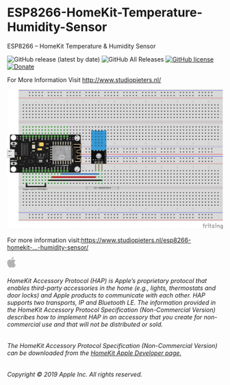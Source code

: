 # ESP8266-HomeKit-Temperature-Humidity-Sensor
ESP8266 – HomeKit Temperature &amp; Humidity Sensor

![GitHub release (latest by date)](https://img.shields.io/github/v/release/achimpieters/ESP8266-HomeKit-Temperature-Humidity-Sensor)
![GitHub All Releases](https://img.shields.io/github/downloads/achimpieters/ESP8266-HomeKit-Temperature-Humidity-Sensor/total)
[![GitHub license](https://img.shields.io/badge/License-MIT-yellow.svg)](https://raw.githubusercontent.com/hyperion-project/hyperion.ng/master/LICENSE)
[![Donate](https://img.shields.io/badge/donate-PayPal-blue.svg)](https://paypal.me/AJFPieters)


For More Information Visit http://www.studiopieters.nl/

![DHT11](https://raw.githubusercontent.com/AchimPieters/ESP8266-HomeKit-Temperature-Humidity-Sensor/master/Example.png)




For more information visit:https://www.studiopieters.nl/esp8266-homekit-…-humidity-sensor/ ‎










<img src="https://raw.githubusercontent.com/AchimPieters/ESP8266-HomeKit-Fountain-light/master/Images/apple_logo.png" width="20"/>

###### HomeKit Accessory Protocol (HAP) is Apple’s proprietary protocol that enables third-party accessories in the home (e.g., lights, thermostats and door locks) and Apple products to communicate with each other. HAP supports two transports, IP and Bluetooth LE. The information provided in the HomeKit Accessory Protocol Specification (Non-Commercial Version) describes how to implement HAP in an accessory that you create for non-commercial use and that will not be distributed or sold.

###### The HomeKit Accessory Protocol Specification (Non-Commercial Version) can be downloaded from the [HomeKit Apple Developer page.](https://developer.apple.com/homekit/)

###### Copyright © 2019 Apple Inc. All rights reserved.
